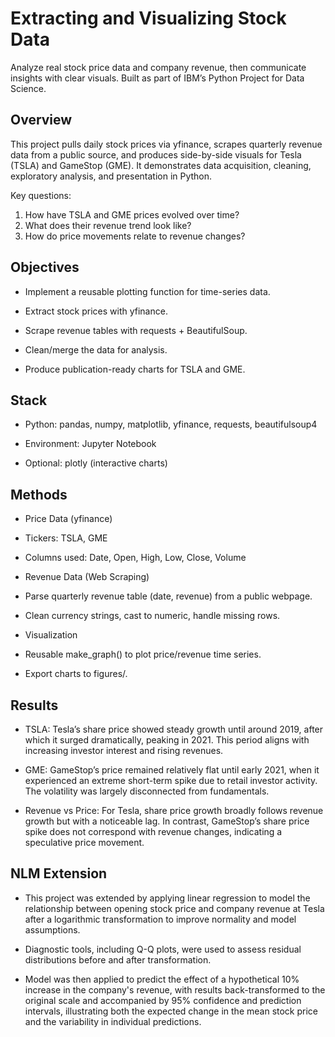 # **Extracting and Visualizing Stock Data**

Analyze real stock price data and company revenue, then communicate insights with clear visuals.
Built as part of IBM’s Python Project for Data Science.

## **Overview**
  
This project pulls daily stock prices via yfinance, scrapes quarterly revenue data from a public source, and produces side-by-side visuals for Tesla (TSLA) and GameStop (GME).
It demonstrates data acquisition, cleaning, exploratory analysis, and presentation in Python.

Key questions:

1. How have TSLA and GME prices evolved over time?
2. What does their revenue trend look like?
3. How do price movements relate to revenue changes?

## **Objectives**

- Implement a reusable plotting function for time-series data.
    
- Extract stock prices with yfinance.
    
- Scrape revenue tables with requests + BeautifulSoup.
    
- Clean/merge the data for analysis.
    
- Produce publication-ready charts for TSLA and GME.

## **Stack**

- Python: pandas, numpy, matplotlib, yfinance, requests, beautifulsoup4
    
- Environment: Jupyter Notebook
    
- Optional: plotly (interactive charts)

## **Methods**

- Price Data (yfinance)
    
- Tickers: TSLA, GME
    
- Columns used: Date, Open, High, Low, Close, Volume
    
- Revenue Data (Web Scraping)
    
- Parse quarterly revenue table (date, revenue) from a public webpage.
    
- Clean currency strings, cast to numeric, handle missing rows.
    
- Visualization
    
- Reusable make_graph() to plot price/revenue time series.
    
- Export charts to figures/.

## **Results**

- TSLA: Tesla’s share price showed steady growth until around 2019, after which it surged dramatically, peaking in 2021. This period aligns with increasing investor interest and rising revenues.

- GME: GameStop’s price remained relatively flat until early 2021, when it experienced an extreme short-term spike due to retail investor activity. The volatility was largely disconnected from fundamentals.
    
- Revenue vs Price: For Tesla, share price growth broadly follows revenue growth but with a noticeable lag. In contrast, GameStop’s share price spike does not correspond with revenue changes, indicating a speculative price movement.

## **NLM Extension**

- This project was extended by applying linear regression to model the relationship between opening stock price and company revenue at Tesla after a logarithmic transformation to improve normality and model assumptions.

- Diagnostic tools, including Q-Q plots, were used to assess residual distributions before and after transformation.

- Model was then applied to predict the effect of a hypothetical 10% increase in the company's revenue, with results back-transformed to the original scale and accompanied by 95% confidence and prediction intervals,       illustrating both the expected change in the mean stock price and the variability in individual predictions.


